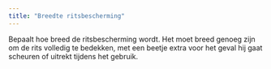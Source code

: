 ```yaml
---
title: "Breedte ritsbescherming"
---
```


Bepaalt hoe breed de ritsbescherming wordt. Het moet breed genoeg zijn om de rits volledig te bedekken, met een beetje extra voor het geval hij gaat scheuren of uitrekt tijdens het gebruik.